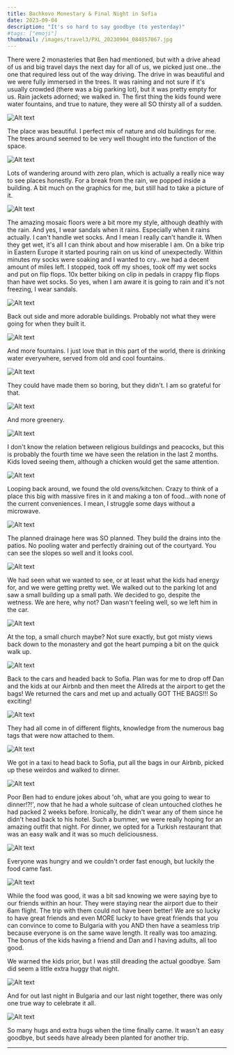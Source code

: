 ```yaml
---
title: Bachkovo Monestary & Final Night in Sofia
date: 2023-09-04
description: "It's so hard to say goodbye (to yesterday)"
#tags: ["emoji"]
thumbnail: /images/travel3/PXL_20230904_084857067.jpg
---
```


There were 2 monasteries that Ben had mentioned, but with a drive ahead of us and big travel days the next day for all of us, we picked just one...the one that required less out of the way driving. The drive in was beautiful and we were fully immersed in the trees. It was raining and not sure if it's usually crowded (there was a big parking lot), but it was pretty empty for us. Rain jackets adorned; we walked in. The first thing the kids found were water fountains, and true to nature, they were all SO thirsty all of a sudden.

![Alt text](/images/travel6/PXL_20230904_083059213.jpg)

The place was beautiful. I perfect mix of nature and old buildings for me. The trees around seemed to be very well thought into the function of the space.

![Alt text](/images/travel6/PXL_20230904_083426213.jpg)

Lots of wandering around with zero plan, which is actually a really nice way to see places honestly. For a break from the rain, we popped inside a building. A bit much on the graphics for me, but still had to take a picture of it.

![Alt text](/images/travel6/PXL_20230904_083710645.jpg)

The amazing mosaic floors were a bit more my style, although deathly with the rain. And yes, I wear sandals when it rains. Especially when it rains actually. I can't handle wet socks. And I mean I really can't handle it. When they get wet, it's all I can think about and how miserable I am. On a bike trip in Eastern Europe it started pouring rain on us kind of unexpectedly. Within minutes my socks were soaking and I wanted to cry...we had a decent amount of miles left. I stopped, took off my shoes, took off my wet socks and put on flip flops. 10x better biking on clip in pedals in crappy flip flops than have wet socks. So yes, when I am aware it is going to rain and it's not freezing, I wear sandals.

![Alt text](/images/travel6/PXL_20230904_083920766.jpg)

Back out side and more adorable buildings. Probably not what they were going for when they built it.

![Alt text](/images/travel6/PXL_20230904_084757565.jpg)

And more fountains. I just love that in this part of the world, there is drinking water everywhere, served from old and cool fountains.

![Alt text](/images/travel6/PXL_20230904_085031542.jpg)

They could have made them so boring, but they didn't. I am so grateful for that.

![Alt text](/images/travel6/PXL_20230904_085315376.jpg)

And more greenery.

![Alt text](/images/travel6/PXL_20230904_085216647.jpg)

I don't know the relation between religious buildings and peacocks, but this is probably the fourth time we have seen the relation in the last 2 months. Kids loved seeing them, although a chicken would get the same attention.

![Alt text](/images/travel6/PXL_20230904_090103458.jpg)

Looping back around, we found the old ovens/kitchen. Crazy to think of a place this big with massive fires in it and making a ton of food...with none of the current conveniences. I mean, I struggle some days without a microwave.

![Alt text](/images/travel6/PXL_20230904_090437704.jpg)

The planned drainage here was SO planned. They build the drains into the patios. No pooling water and perfectly draining out of the courtyard. You can see the slopes so well and it looks cool. 

![Alt text](/images/travel6/PXL_20230904_091221779.MP.jpg)

We had seen what we wanted to see, or at least what the kids had energy for, and we were getting pretty wet. We walked out to the parking lot and saw a small building up a small path. We decided to go, despite the wetness. We are here, why not? Dan wasn't feeling well, so we left him in the car.

![Alt text](/images/travel6/PXL_20230904_091802729.MP.jpg)

At the top, a small church maybe? Not sure exactly, but got misty views back down to the monastery and got the heart pumping a bit on the quick walk up.

![Alt text](/images/travel6/PXL_20230904_092028722.jpg)

Back to the cars and headed back to Sofia. Plan was for me to drop off Dan and the kids at our Airbnb and then meet the Allreds at the airport to get the bags! We returned the cars and met up and actually GOT THE BAGS!!! So exciting! 

![Alt text](/images/travel6/PXL_20230904_135818226.MP.jpg)

They had all come in of different flights, knowledge from the numerous bag tags that were now attached to them.

![Alt text](/images/travel6/PXL_20230905_065256544.jpg)

We got in a taxi to head back to Sofia, put all the bags in our Airbnb, picked up these weirdos and walked to dinner.

![Alt text](/images/travel6/PXL_20230904_142504685.jpg)

Poor Ben had to endure jokes about 'oh, what are you going to wear to dinner!?!', now that he had a whole suitcase of clean untouched clothes he had packed 2 weeks before. Ironically, he didn't wear any of them since he didn't head back to his hotel. Such a bummer, we were really hoping for an amazing outfit that night. For dinner, we opted for a Turkish restaurant that was an easy walk and it was so much deliciousness. 

![Alt text](/images/travel6/PXL_20230904_152048548.jpg)

Everyone was hungry and we couldn't order fast enough, but luckily the food came fast.

![Alt text](/images/travel6/PXL_20230904_150907683.jpg)

While the food was good, it was a bit sad knowing we were saying bye to our friends within an hour. They were staying near the airport due to their 6am flight. The trip with them could not have been better! We are so lucky to have great friends and even MORE lucky to have great friends that you can convince to come to Bulgaria with you AND then have a seamless trip because everyone is on the same wave length. It really was too amazing. The bonus of the kids having a friend and Dan and I having adults, all too good.

We warned the kids prior, but I was still dreading the actual goodbye. Sam did seem a little extra huggy that night.

![Alt text](/images/travel6/PXL_20230904_152905748.jpg)

And for out last night in Bulgaria and our last night together, there was only one true way to celebrate it all.

![Alt text](/images/travel6/PXL_20230904_160143107.jpg)

So many hugs and extra hugs when the time finally came. It wasn't an easy goodbye, but seeds have already been planted for another trip. 

---